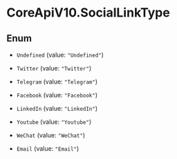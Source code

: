 # CoreApiV10.SocialLinkType

## Enum


* `Undefined` (value: `"Undefined"`)

* `Twitter` (value: `"Twitter"`)

* `Telegram` (value: `"Telegram"`)

* `Facebook` (value: `"Facebook"`)

* `LinkedIn` (value: `"LinkedIn"`)

* `Youtube` (value: `"Youtube"`)

* `WeChat` (value: `"WeChat"`)

* `Email` (value: `"Email"`)


